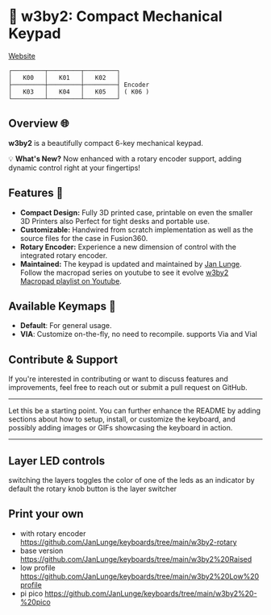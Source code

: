 # 🎹 w3by2: Compact Mechanical Keypad
[Website](https://blog.heaper.de/e/w3by2)

```
┌─────────┬─────────┬─────────┐
│   K00   │   K01   │   K02   │
├─────────┼─────────┼─────────┤ Encoder
│   K03   │   K04   │   K05   │ ( K06 )
└─────────┴─────────┴─────────┘ 
```


## Overview 🌐

**w3by2** is a beautifully compact 6-key mechanical keypad. 

💡 **What's New?** Now enhanced with a rotary encoder support, adding dynamic control right at your fingertips!

## Features 🌟

- **Compact Design:** Fully 3D printed case, printable on even the smaller 3D Printers also Perfect for tight desks and portable use.
- **Customizable:** Handwired from scratch implementation as well as the source files for the case in Fusion360.
- **Rotary Encoder:** Experience a new dimension of control with the integrated rotary encoder.
- **Maintained:** The keypad is updated and maintained by [Jan Lunge](https://github.com/janlunge). Follow the macropad series on youtube to see it evolve [w3by2 Macropad playlist on Youtube](https://www.youtube.com/playlist?list=PLdbIj_aeQsBbMI7IzhRsqTc7gNtt5SXVv).

## Available Keymaps 🔖

- **Default**: For general usage.
- **VIA**: Customize on-the-fly, no need to recompile. supports Via and Vial

## Contribute & Support

If you're interested in contributing or want to discuss features and improvements, feel free to reach out or submit a pull request on GitHub.

---

Let this be a starting point. You can further enhance the README by adding sections about how to setup, install, or customize the keyboard, and possibly adding images or GIFs showcasing the keyboard in action.

---

## Layer LED controls
switching the layers toggles the color of one of the leds as an indicator by default the rotary knob button is the layer switcher

## Print your own
* with rotary encoder https://github.com/JanLunge/keyboards/tree/main/w3by2-rotary
* base version https://github.com/JanLunge/keyboards/tree/main/w3by2%20Raised
* low profile https://github.com/JanLunge/keyboards/tree/main/w3by2%20Low%20profile
* pi pico https://github.com/JanLunge/keyboards/tree/main/w3by2%20-%20pico
